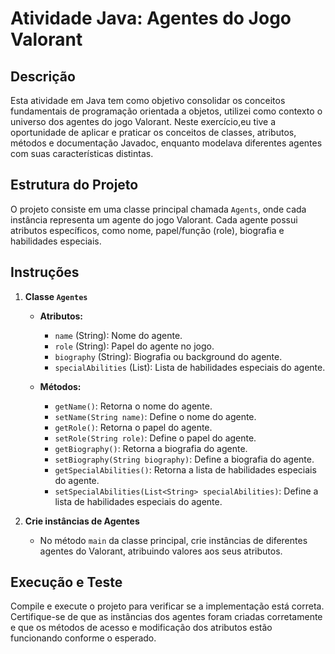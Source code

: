 # Atividade Java: Agentes do Jogo Valorant

## Descrição 

Esta atividade em Java tem como objetivo consolidar os conceitos fundamentais de programação orientada a objetos, utilizei como contexto o universo dos agentes do jogo Valorant. 
Neste exercício,eu tive a oportunidade de aplicar e praticar os conceitos de classes, atributos, métodos e documentação Javadoc, enquanto modelava diferentes agentes com suas características distintas.

## Estrutura do Projeto

O projeto consiste em uma classe principal chamada `Agents`, onde cada instância representa um agente do jogo Valorant. 
Cada agente possui atributos específicos, como nome, papel/função (role), biografia e habilidades especiais.

## Instruções

1. **Classe `Agentes`**

    - **Atributos:**
        - `name` (String): Nome do agente.
        - `role` (String): Papel do agente no jogo.
        - `biography` (String): Biografia ou background do agente.
        - `specialAbilities` (List<String>): Lista de habilidades especiais do agente.

    - **Métodos:**
        - `getName()`: Retorna o nome do agente.
        - `setName(String name)`: Define o nome do agente.
        - `getRole()`: Retorna o papel do agente.
        - `setRole(String role)`: Define o papel do agente.
        - `getBiography()`: Retorna a biografia do agente.
        - `setBiography(String biography)`: Define a biografia do agente.
        - `getSpecialAbilities()`: Retorna a lista de habilidades especiais do agente.
        - `setSpecialAbilities(List<String> specialAbilities)`: Define a lista de habilidades especiais do agente.

2. **Crie instâncias de Agentes**

    - No método `main` da classe principal, crie instâncias de diferentes agentes do Valorant, atribuindo valores aos seus atributos.

## Execução e Teste

Compile e execute o projeto para verificar se a implementação está correta. Certifique-se de que as instâncias dos agentes foram criadas corretamente e que os métodos de acesso e modificação dos atributos estão funcionando conforme o esperado.

